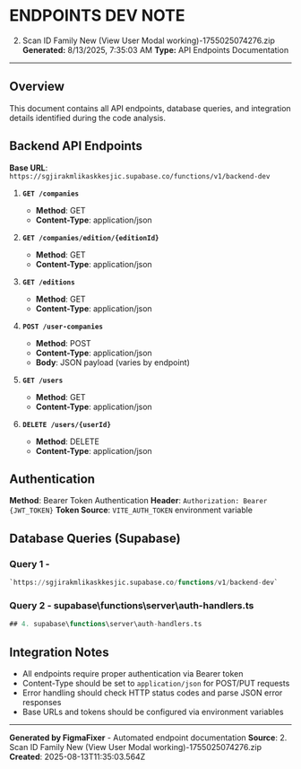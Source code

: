 # ENDPOINTS DEV NOTE
2. Scan ID Family New (View User Modal working)-1755025074276.zip
**Generated:** 8/13/2025, 7:35:03 AM
**Type:** API Endpoints Documentation

---

## Overview
This document contains all API endpoints, database queries, and integration details identified during the code analysis.

## Backend API Endpoints

**Base URL**: `https://sgjirakmlikaskkesjic.supabase.co/functions/v1/backend-dev`

1. **`GET /companies`**
   - **Method**: GET
   - **Content-Type**: application/json

2. **`GET /companies/edition/{editionId}`**
   - **Method**: GET
   - **Content-Type**: application/json

3. **`GET /editions`**
   - **Method**: GET
   - **Content-Type**: application/json

4. **`POST /user-companies`**
   - **Method**: POST
   - **Content-Type**: application/json
   - **Body**: JSON payload (varies by endpoint)

5. **`GET /users`**
   - **Method**: GET
   - **Content-Type**: application/json

6. **`DELETE /users/{userId}`**
   - **Method**: DELETE
   - **Content-Type**: application/json

## Authentication

**Method**: Bearer Token Authentication
**Header**: `Authorization: Bearer {JWT_TOKEN}`
**Token Source**: `VITE_AUTH_TOKEN` environment variable

## Database Queries (Supabase)

### Query 1 - 
```sql
`https://sgjirakmlikaskkesjic.supabase.co/functions/v1/backend-dev`
```

### Query 2 - supabase\functions\server\auth-handlers.ts
```sql
## 4. supabase\functions\server\auth-handlers.ts
```

## Integration Notes

- All endpoints require proper authentication via Bearer token
- Content-Type should be set to `application/json` for POST/PUT requests
- Error handling should check HTTP status codes and parse JSON error responses
- Base URLs and tokens should be configured via environment variables

---

**Generated by FigmaFixer** - Automated endpoint documentation
**Source**: 2. Scan ID Family New (View User Modal working)-1755025074276.zip
**Created**: 2025-08-13T11:35:03.564Z